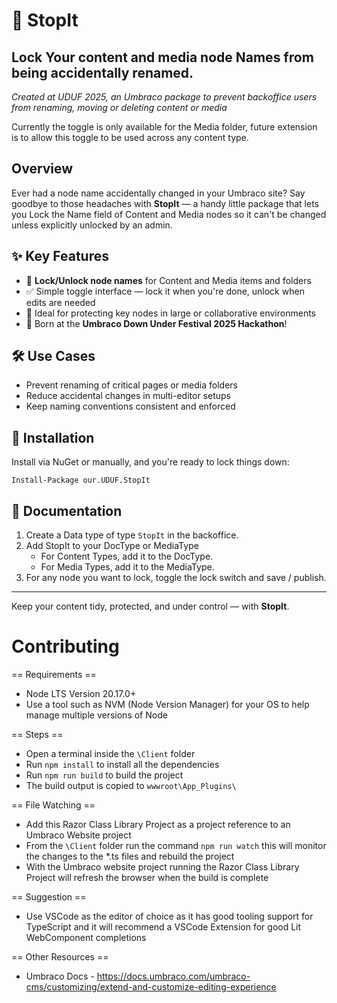 ﻿# 🛑 StopIt
## Lock Your content and media node Names from being accidentally renamed.

*Created at UDUF 2025, an Umbraco package to prevent backoffice users from renaming, moving or deleting content or media*

Currently the toggle is only available for the Media folder,  future extension is to allow this toggle to be used across any content type.

## Overview

Ever had a node name accidentally changed in your Umbraco site? 
Say goodbye to those headaches with **StopIt** — a handy little package that lets you 
Lock the Name field of Content and Media nodes so it can't be changed unless explicitly unlocked by an admin.

## ✨ Key Features

- 🔐 **Lock/Unlock node names** for Content and Media items and folders  
- ✅ Simple toggle interface — lock it when you're done, unlock when edits are needed  
- 🔧 Ideal for protecting key nodes in large or collaborative environments  
- 🎉 Born at the **Umbraco Down Under Festival 2025 Hackathon**!

## 🛠 Use Cases

- Prevent renaming of critical pages or media folders  
- Reduce accidental changes in multi-editor setups  
- Keep naming conventions consistent and enforced  

## 🚀 Installation

Install via NuGet or manually, and you're ready to lock things down:

``Install-Package our.UDUF.StopIt``

## 📖 Documentation

1. Create a Data type of type `StopIt` in the backoffice. 
2. Add StopIt to your DocType or MediaType
   - For Content Types, add it to the DocType.
   - For Media Types, add it to the MediaType.
3. For any node you want to lock, toggle the lock switch and save / publish.


---

Keep your content tidy, protected, and under control — with **StopIt**.


# Contributing

== Requirements ==
* Node LTS Version 20.17.0+
* Use a tool such as NVM (Node Version Manager) for your OS to help manage multiple versions of Node

== Steps ==
* Open a terminal inside the `\Client` folder
* Run `npm install` to install all the dependencies
* Run `npm run build` to build the project
* The build output is copied to `wwwroot\App_Plugins\`

== File Watching ==
* Add this Razor Class Library Project as a project reference to an Umbraco Website project
* From the `\Client` folder run the command `npm run watch` this will monitor the changes to the *.ts files and rebuild the project
* With the Umbraco website project running the Razor Class Library Project will refresh the browser when the build is complete

== Suggestion ==
* Use VSCode as the editor of choice as it has good tooling support for TypeScript and it will recommend a VSCode Extension for good Lit WebComponent completions

== Other Resources ==
* Umbraco Docs - https://docs.umbraco.com/umbraco-cms/customizing/extend-and-customize-editing-experience

